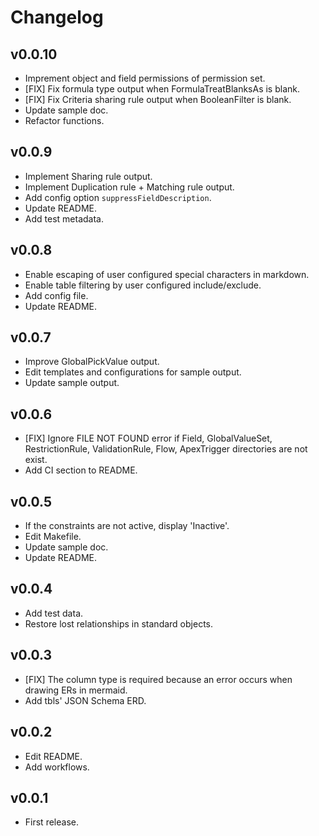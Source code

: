 # Changelog

## v0.0.10
* Imprement object and field permissions of permission set.
* [FIX] Fix formula type output when FormulaTreatBlanksAs is blank.
* [FIX] Fix Criteria sharing rule output when BooleanFilter is blank.
* Update sample doc.
* Refactor functions.

## v0.0.9
* Implement Sharing rule output.
* Implement Duplication rule + Matching rule output.
* Add config option `suppressFieldDescription`.
* Update README.
* Add test metadata.

## v0.0.8
* Enable escaping of user configured special characters in markdown.
* Enable table filtering by user configured include/exclude.
* Add config file.
* Update README.

## v0.0.7
* Improve GlobalPickValue output.
* Edit templates and configurations for sample output.
* Update sample output.

## v0.0.6
* [FIX] Ignore FILE NOT FOUND error if Field, GlobalValueSet, RestrictionRule, ValidationRule, Flow, ApexTrigger directories are not exist.
* Add CI section to README.

## v0.0.5
* If the constraints are not active, display 'Inactive'.
* Edit Makefile.
* Update sample doc.
* Update README.

## v0.0.4
* Add test data.
* Restore lost relationships in standard objects.

## v0.0.3
* [FIX] The column type is required because an error occurs when drawing ERs in mermaid.
* Add tbls' JSON Schema ERD.

## v0.0.2
* Edit README.
* Add workflows.

## v0.0.1
* First release.
